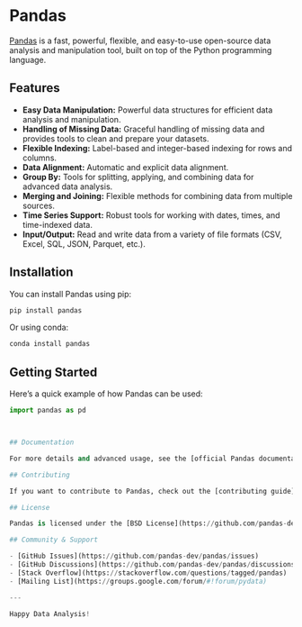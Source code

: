 # Pandas

[Pandas](https://pandas.pydata.org/) is a fast, powerful, flexible, and easy-to-use open-source data analysis and manipulation tool, built on top of the Python programming language.

## Features

- **Easy Data Manipulation:** Powerful data structures for efficient data analysis and manipulation.
- **Handling of Missing Data:** Graceful handling of missing data and provides tools to clean and prepare your datasets.
- **Flexible Indexing:** Label-based and integer-based indexing for rows and columns.
- **Data Alignment:** Automatic and explicit data alignment.
- **Group By:** Tools for splitting, applying, and combining data for advanced data analysis.
- **Merging and Joining:** Flexible methods for combining data from multiple sources.
- **Time Series Support:** Robust tools for working with dates, times, and time-indexed data.
- **Input/Output:** Read and write data from a variety of file formats (CSV, Excel, SQL, JSON, Parquet, etc.).

## Installation

You can install Pandas using pip:

```bash
pip install pandas
```

Or using conda:

```bash
conda install pandas
```

## Getting Started

Here’s a quick example of how Pandas can be used:

```python
import pandas as pd



## Documentation

For more details and advanced usage, see the [official Pandas documentation](https://pandas.pydata.org/docs/).

## Contributing

If you want to contribute to Pandas, check out the [contributing guide](https://pandas.pydata.org/docs/development/contributing.html).

## License

Pandas is licensed under the [BSD License](https://github.com/pandas-dev/pandas/blob/main/LICENSE).

## Community & Support

- [GitHub Issues](https://github.com/pandas-dev/pandas/issues)
- [GitHub Discussions](https://github.com/pandas-dev/pandas/discussions)
- [Stack Overflow](https://stackoverflow.com/questions/tagged/pandas)
- [Mailing List](https://groups.google.com/forum/#!forum/pydata)

---

Happy Data Analysis!
